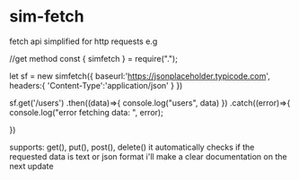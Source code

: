 # sim-fetch
fetch api simplified for http requests
e.g

//get method
const { simfetch } = require(".");

let sf = new simfetch({
    baseurl:'https://jsonplaceholder.typicode.com',
    headers:{
        'Content-Type':'application/json'
     }
})

sf.get('/users')
 .then((data)=>{
    console.log("users", data)
 })
 .catch((error)=>{
    console.log("error fetching data: ", error);
    
 })

 supports: get(), put(), post(), delete()
it automatically checks if the requested data is text or json format 
i'll make a clear documentation on the next update
 
